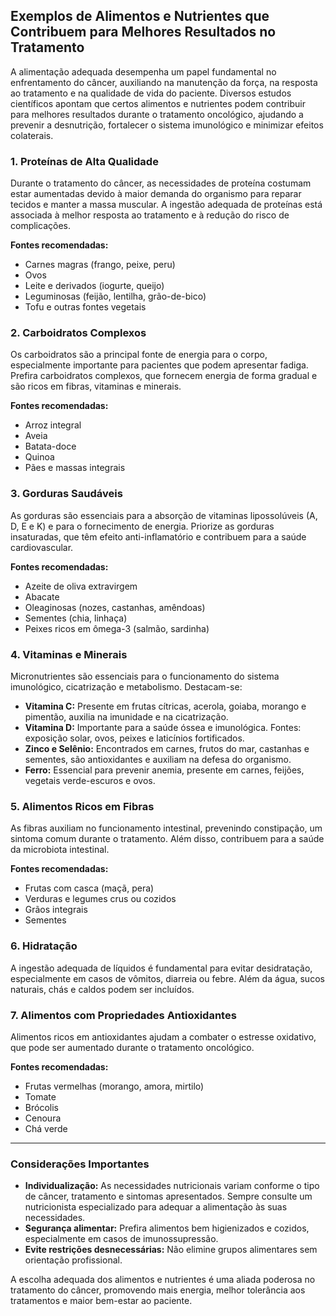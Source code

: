 
## Exemplos de Alimentos e Nutrientes que Contribuem para Melhores Resultados no Tratamento

A alimentação adequada desempenha um papel fundamental no enfrentamento do câncer, auxiliando na manutenção da força, na resposta ao tratamento e na qualidade de vida do paciente. Diversos estudos científicos apontam que certos alimentos e nutrientes podem contribuir para melhores resultados durante o tratamento oncológico, ajudando a prevenir a desnutrição, fortalecer o sistema imunológico e minimizar efeitos colaterais.

### 1. Proteínas de Alta Qualidade

Durante o tratamento do câncer, as necessidades de proteína costumam estar aumentadas devido à maior demanda do organismo para reparar tecidos e manter a massa muscular. A ingestão adequada de proteínas está associada à melhor resposta ao tratamento e à redução do risco de complicações.

**Fontes recomendadas:**
- Carnes magras (frango, peixe, peru)
- Ovos
- Leite e derivados (iogurte, queijo)
- Leguminosas (feijão, lentilha, grão-de-bico)
- Tofu e outras fontes vegetais

### 2. Carboidratos Complexos

Os carboidratos são a principal fonte de energia para o corpo, especialmente importante para pacientes que podem apresentar fadiga. Prefira carboidratos complexos, que fornecem energia de forma gradual e são ricos em fibras, vitaminas e minerais.

**Fontes recomendadas:**
- Arroz integral
- Aveia
- Batata-doce
- Quinoa
- Pães e massas integrais

### 3. Gorduras Saudáveis

As gorduras são essenciais para a absorção de vitaminas lipossolúveis (A, D, E e K) e para o fornecimento de energia. Priorize as gorduras insaturadas, que têm efeito anti-inflamatório e contribuem para a saúde cardiovascular.

**Fontes recomendadas:**
- Azeite de oliva extravirgem
- Abacate
- Oleaginosas (nozes, castanhas, amêndoas)
- Sementes (chia, linhaça)
- Peixes ricos em ômega-3 (salmão, sardinha)

### 4. Vitaminas e Minerais

Micronutrientes são essenciais para o funcionamento do sistema imunológico, cicatrização e metabolismo. Destacam-se:

- **Vitamina C:** Presente em frutas cítricas, acerola, goiaba, morango e pimentão, auxilia na imunidade e na cicatrização.
- **Vitamina D:** Importante para a saúde óssea e imunológica. Fontes: exposição solar, ovos, peixes e laticínios fortificados.
- **Zinco e Selênio:** Encontrados em carnes, frutos do mar, castanhas e sementes, são antioxidantes e auxiliam na defesa do organismo.
- **Ferro:** Essencial para prevenir anemia, presente em carnes, feijões, vegetais verde-escuros e ovos.

### 5. Alimentos Ricos em Fibras

As fibras auxiliam no funcionamento intestinal, prevenindo constipação, um sintoma comum durante o tratamento. Além disso, contribuem para a saúde da microbiota intestinal.

**Fontes recomendadas:**
- Frutas com casca (maçã, pera)
- Verduras e legumes crus ou cozidos
- Grãos integrais
- Sementes

### 6. Hidratação

A ingestão adequada de líquidos é fundamental para evitar desidratação, especialmente em casos de vômitos, diarreia ou febre. Além da água, sucos naturais, chás e caldos podem ser incluídos.

### 7. Alimentos com Propriedades Antioxidantes

Alimentos ricos em antioxidantes ajudam a combater o estresse oxidativo, que pode ser aumentado durante o tratamento oncológico.

**Fontes recomendadas:**
- Frutas vermelhas (morango, amora, mirtilo)
- Tomate
- Brócolis
- Cenoura
- Chá verde

---

### Considerações Importantes

- **Individualização:** As necessidades nutricionais variam conforme o tipo de câncer, tratamento e sintomas apresentados. Sempre consulte um nutricionista especializado para adequar a alimentação às suas necessidades.
- **Segurança alimentar:** Prefira alimentos bem higienizados e cozidos, especialmente em casos de imunossupressão.
- **Evite restrições desnecessárias:** Não elimine grupos alimentares sem orientação profissional.

A escolha adequada dos alimentos e nutrientes é uma aliada poderosa no tratamento do câncer, promovendo mais energia, melhor tolerância aos tratamentos e maior bem-estar ao paciente.
```
